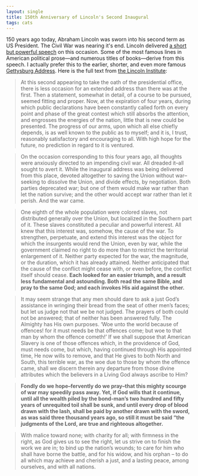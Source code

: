 ```yaml
---
layout: single
title: 150th Anniversary of Lincoln's Second Inaugural
tags: cats 
---
```


150 years ago today, Abraham Lincoln was sworn into his second term as US President. The Civil War was nearing it's end. Lincoln delivered [a short but powerful speech](http://en.wikipedia.org/wiki/Abraham_Lincoln's_second_inaugural_address) on this occasion. Some of the most famous lines in American political prose—and numerous titles of books—derive from this speech. I actually prefer this to the earlier, shorter, and even more famous [Gettysburg Address](http://en.wikipedia.org/wiki/Gettysburg_Address). Here is the full text from [the Lincoln Institute](http://abrahamlincolnsclassroom.org/abraham-lincoln-in-depth/lincolns-second-inaugural-speech/):

> At this second appearing to take the oath of the presidential office, there is less occasion for an extended address than there was at the first. Then a statement, somewhat in detail, of a course to be pursued, seemed fitting and proper. Now, at the expiration of four years, during which public declarations have been constantly called forth on every point and phase of the great contest which still absorbs the attention, and engrosses the energies of the nation, little that is new could be presented. The progress of our arms, upon which all else chiefly depends, is as well known to the public as to myself; and it is, I trust, reasonably satisfactory and encouraging to all. With high hope for the future, no prediction in regard to it is ventured.

> On the occasion corresponding to this four years ago, all thoughts were anxiously directed to an impending civil war. All dreaded it–all sought to avert it. While the inaugural address was being delivered from this place, devoted altogether to saving the Union without war–seeking to dissolve the Union, and divide effects, by negotiation. Both parties deprecated war; but one of them would make war rather than let the nation survive; and the other would accept war rather than let it perish. And the war came.

> One eighth of the whole population were colored slaves, not distributed generally over the Union, but localized in the Southern part of it. These slaves constituted a peculiar and powerful interest. All knew that this interest was, somehow, the cause of the war. To strengthen, perpetuate, and extend this interest was the object for which the insurgents would rend the Union, even by war, while the government claimed no right to do more than to restrict the territorial enlargement of it. Neither party expected for the war, the magnitude, or the duration, which it has already attained. Neither anticipated that the cause of the conflict might cease with, or even before, the conflict itself should cease. **Each looked for an easier triumph, and a result less fundamental and astounding. Both read the same Bible, and pray to the same God; and each invokes His aid against the other.** 

>It may seem strange that any men should dare to ask a just God’s assistance in wringing their bread from the seat of other men’s faces; but let us judge not that we be not judged. The prayers of both could not be answered; that of neither has been answered fully. The Almighty has His own purposes. ‘Woe unto the world because of offences! for it must needs be that offences come; but woe to that man by whom the offence cometh!’ If we shall suppose that American Slavery is one of those offences which, in the providence of God, must needs come, but which, having continued through His appointed time, He now wills to remove, and that He gives to both North and South, this terrible war, as the woe due to those by whom the offence came, shall we discern therein any departure from those divine attributes which the believers in a Living God always ascribe to Him? 

> **Fondly do we hope–fervently do we pray–that this mighty scourge of war may speedily pass away. Yet, if God wills that it continue, until all the wealth piled by the bond-man’s two hundred and fifty years of unrequited toil shall be sunk, and until every drop of blood drawn with the lash, shall be paid by another drawn with the sword, as was said three thousand years ago, so still it must be said “the judgments of the Lord, are true and righteous altogether.**

> With malice toward none; with charity for all; with firmness in the right, as God gives us to see the right, let us strive on to finish the work we are in; to bind up the nation’s wounds; to care for him who shall have borne the battle, and for his widow, and his orphan – to do all which may achieve and cherish a just, and a lasting peace, among ourselves, and with all nations.